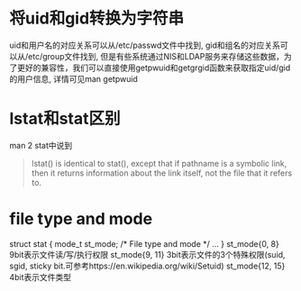 # 将uid和gid转换为字符串

uid和用户名的对应关系可以从/etc/passwd文件中找到, gid和组名的对应关系可以从/etc/group文件找到, 但是有些系统通过NIS和LDAP服务来存储这些数据，为了更好的兼容性，我们可以直接使用getpwuid和getgrgid函数来获取指定uid/gid的用户信息, 详情可见man getpwuid

# lstat和stat区别

man 2 stat中说到
> lstat() is identical to stat(), except that if pathname is a symbolic link, then it returns  information  about  the  link itself, not the file that it refers to.

# file type and mode
struct stat {
    mode_t    st_mode;        /* File type and mode */
    ...
}
st_mode{0, 8} 9bit表示文件读/写/执行权限
st_mode{9, 11} 3bit表示文件的3个特殊权限(suid, sgid, sticky bit.可参考https://en.wikipedia.org/wiki/Setuid)
st_mode{12, 15} 4bit表示文件类型

